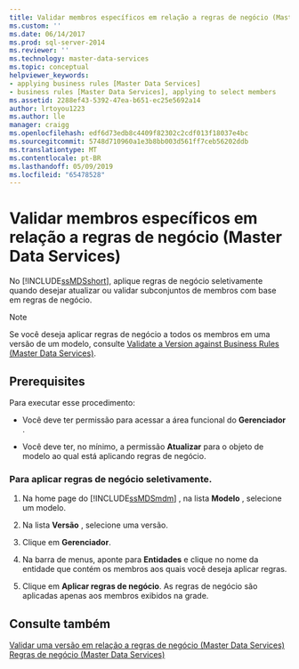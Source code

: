 ```yaml
---
title: Validar membros específicos em relação a regras de negócio (Master Data Services) | Microsoft Docs
ms.custom: ''
ms.date: 06/14/2017
ms.prod: sql-server-2014
ms.reviewer: ''
ms.technology: master-data-services
ms.topic: conceptual
helpviewer_keywords:
- applying business rules [Master Data Services]
- business rules [Master Data Services], applying to select members
ms.assetid: 2288ef43-5392-47ea-b651-ec25e5692a14
author: lrtoyou1223
ms.author: lle
manager: craigg
ms.openlocfilehash: edf6d73edb8c4409f82302c2cdf013f18037e4bc
ms.sourcegitcommit: 5748d710960a1e3b8bb003d561ff7ceb56202ddb
ms.translationtype: MT
ms.contentlocale: pt-BR
ms.lasthandoff: 05/09/2019
ms.locfileid: "65478528"
---
```

# <a name="validate-specific-members-against-business-rules-master-data-services"></a>Validar membros específicos em relação a regras de negócio (Master Data Services)
  No [!INCLUDE[ssMDSshort](../includes/ssmdsshort-md.md)], aplique regras de negócio seletivamente quando desejar atualizar ou validar subconjuntos de membros com base em regras de negócio.  
  
> [!NOTE]  
>  Se você deseja aplicar regras de negócio a todos os membros em uma versão de um modelo, consulte [Validate a Version against Business Rules &#40;Master Data Services&#41;](validate-a-version-against-business-rules-master-data-services.md).  
  
## <a name="prerequisites"></a>Prerequisites  
 Para executar esse procedimento:  
  
-   Você deve ter permissão para acessar a área funcional do **Gerenciador** .  
  
-   Você deve ter, no mínimo, a permissão **Atualizar** para o objeto de modelo ao qual está aplicando regras de negócio.  
  
### <a name="to-apply-business-rules-selectively"></a>Para aplicar regras de negócio seletivamente.  
  
1.  Na home page do [!INCLUDE[ssMDSmdm](../includes/ssmdsmdm-md.md)] , na lista **Modelo** , selecione um modelo.  
  
2.  Na lista **Versão** , selecione uma versão.  
  
3.  Clique em **Gerenciador**.  
  
4.  Na barra de menus, aponte para **Entidades** e clique no nome da entidade que contém os membros aos quais você deseja aplicar regras.  
  
5.  Clique em **Aplicar regras de negócio**. As regras de negócio são aplicadas apenas aos membros exibidos na grade.  
  
## <a name="see-also"></a>Consulte também  
 [Validar uma versão em relação a regras de negócio &#40;Master Data Services&#41;](validate-a-version-against-business-rules-master-data-services.md)   
 [Regras de negócio &#40;Master Data Services&#41;](../../2014/master-data-services/business-rules-master-data-services.md)  
  
  
